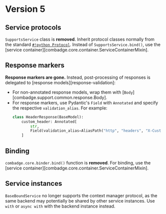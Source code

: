 # Version 5

## Service protocols

`SupportsService` class is **removed**. Inherit protocol classes normally from the standard [`#!python Protocol`](https://docs.python.org/3/library/typing.html#typing.Protocol). Instead of `SupportsService.bind()`, use the [service container][combadge.core.container.ServiceContainerMixin].

## Response markers

**Response markers are gone.** Instead, post-processing of responses is delegated to [response models][response-validation]:

- For non-annotated response models, wrap them with [`Body`][combadge.support.common.response.Body].
- For response markers, use Pydantic's `Field` with `Annotated` and specify the respective `validation_alias`. For example:
  ```python
  class HeaderResponse(BaseModel):
      custom_header: Annotated[
          str,
          Field(validation_alias=AliasPath("http", "headers", "X-Custom")),
      ]
  ```

## Binding

`combadge.core.binder.bind()` function is **removed**. For binding, use the [service container][combadge.core.container.ServiceContainerMixin].

## Service instances

`BaseBoundService` no longer supports the context manager protocol, as the same backend may potentially be shared by other service instances. Use `with` or `async with` with the backend instance instead.

